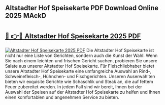 ## Altstadter Hof Speisekarte PDF Download Online 2025 MAckD

# <h2><a href="http://gc7dzb.nevu.top/?p=Altstadter+Hof+Speisekarte">🔗 👉🔴 Altstadter Hof Speisekarte 2025 PDF</a></h2>

[![Altstadter Hof Speisekarte 2025 PDF](https://i.imgur.com/dBaPXMq.png)](http://gc7dzb.nevu.top/?p=Altstadter+Hof+Speisekarte)
Die Altstadter Hof Speisekarte ist nicht nur eine Liste von Gerichten, sondern auch die Kunst der Wahl. Wenn Sie nach einem leichten und frischen Gericht suchen, probieren Sie unsere Salate aus unserer Altstadter Hof Speisekarte. Für Fleischliebhaber bietet unsere Altstadter Hof Speisekarte eine umfangreiche Auswahl an Rind-, Schweinefleisch-, Hühnchen- und Fischgerichten. Unseren Auserwählten bieten wir exquisite Gerichte wie Schaschlik und Steak an, die auf fettem Feuer zubereitet werden. In jedem Fall sind wir bereit, Ihnen bei der Auswahl der Speisen auf der Altstadter Hof Speisekarte zu helfen und Ihnen einen komfortablen und angenehmen Service zu bieten.
